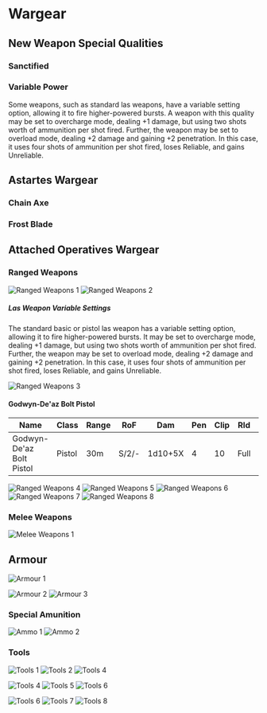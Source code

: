 # Wargear

## New Weapon Special Qualities

### Sanctified

### Variable Power
Some weapons, such as standard las weapons, have a variable setting option, allowing it to fire higher-powered bursts. A weapon with this quality may be set to overcharge mode, dealing +1 damage, but using two shots worth of ammunition per shot fired. Further, the weapon may be set to overload mode, dealing +2 damage and gaining +2 penetration. In this case, it uses four shots of ammunition per shot fired, loses Reliable, and gains Unreliable.

## Astartes Wargear

### Chain Axe

### Frost Blade

## Attached Operatives Wargear

### Ranged Weapons
![Ranged Weapons 1](images/DHRangedWeapons1.png)
![Ranged Weapons 2](images/DHRangedWeapons1.png)

##### Las Weapon Variable Settings
The standard basic or pistol las weapon has a variable setting option, allowing it to fire higher-powered bursts. It may be set to overcharge mode, dealing +1 damage, but using two shots worth of ammunition per shot fired. Further, the weapon may be set to overload mode, dealing +2 damage and gaining +2 penetration. In this case, it uses four shots of ammunition per shot fired, loses Reliable, and gains Unreliable.

![Ranged Weapons 3](images/BoMRangedWeapons.png)
#### Godwyn-De'az Bolt Pistol
|           Name           |  Class | Range |  RoF  |   Dam   | Pen | Clip |  Rld |      Special      |  Wt |      Req     |     Renown    |
| ------------------------ | ------ | ----- | ----- | ------- | --- | ---- | ---- | ----------------- | --- | ------------ | ------------- |
| Godwyn-De'az Bolt Pistol | Pistol |  30m  | S/2/- | 1d10+5X |  4  |   10 | Full | Rearing, Reliable | 3kg |   Very Rare  | Distinguished |

![Ranged Weapons 4](images/AscRangedWeapons1.png)
![Ranged Weapons 5](images/AscRangedWeapons2.png)
![Ranged Weapons 6](images/AscRangedWeapons3.png)
![Ranged Weapons 7](images/AscRangedWeapons4.png)
![Ranged Weapons 8](images/AscRangedWeapons5.png)

### Melee Weapons
![Melee Weapons 1](images/DHMeleeWeapons.png)

## Armour
![Armour 1](images/BoMPowerArmour.png)

![Armour 2](images/AscShield1.png)
![Armour 3](images/AscShield2.png)

### Special Amunition
![Ammo 1](images/AscAmmo1.png)
![Ammo 2](images/AscAmmo2.png)

### Tools
![Tools 1](images/DHTools1.png)
![Tools 2](images/DHTools2.png)
![Tools 4](images/DHTools3.png)

![Tools 4](images/BoMToolsChapletEcclesiasticus.png)
![Tools 5](images/BoMMeleeWeapons.png)
![Tools 6](images/BoMTools2.png)

![Tools 6](images/AscBadgeOfOffice.png)
![Tools 7](images/AscGravChute.png)
![Tools 8](images/AscVindicareTools.png)
